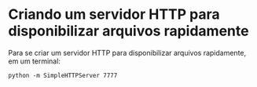 # Criando um servidor HTTP para disponibilizar arquivos rapidamente

Para se criar um servidor HTTP para disponibilizar arquivos rapidamente, em um terminal:

    python -m SimpleHTTPServer 7777
